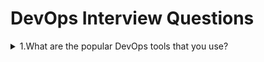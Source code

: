 # DevOps Interview Questions

<details>
 <summary>1.What are the popular DevOps tools that you use?</summary>
  <p>We use folowing tools for work inDevOps:</p>
    <ol>
        <li>Jenkins : This is an open source automation server used as a continuous integration tool. We can build,deployand runautomated tests withJenkins.</li>
        <li>GIT:It is a version controltool used for tracking changesin files and software.</li>
        <li>Docker : This is a popular tool for containerization of services. It is very useful in Cloud based deployments.</li>
        <li>Nagios :We use Nagiosfor monitoring ofITinfrastructure.</li>
        <li>Splunk :Thisis a powerfultoolfor log search as wel as monitoring production systems.</li>
        <li>Puppet :We use Puppet to automate our DevOps work so that it isreusable.</lI>
    </ol>
</details>